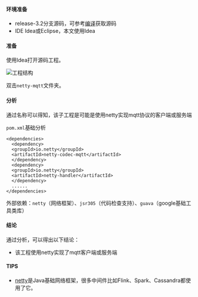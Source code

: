 #### 环境准备

- release-3.2分支源码，可参考[编译](编译.md)获取源码
- IDE Idea或Eclipse，本文使用Idea


#### 准备

使用Idea打开源码工程。

![工程结构](../../image/工程结构.png)

双击`netty-mqtt`文件夹。

#### 分析
通过名称可以得知，该子工程是可能是使用netty实现mqtt协议的客户端或服务端

`pom.xml`基础分析

```
<dependencies>
  <dependency>
  <groupId>io.netty</groupId>
  <artifactId>netty-codec-mqtt</artifactId>
  </dependency>
  <dependency>
  <groupId>io.netty</groupId>
  <artifactId>netty-handler</artifactId>
  </dependency>
  ......
</dependencies>        
```

外部依赖：`netty`（网络框架）、`jsr305`（代码检查支持）、`guava`（google基础工具类库）

#### 结论
通过分析，可以得出以下结论：

- 该工程使用netty实现了mqtt客户端或服务端

#### TIPS

- [netty](https://netty.io/)是Java基础网络框架，很多中间件比如Flink、Spark、Cassandra都使用了它。

